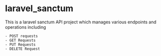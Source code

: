 # laravel_sanctum

This is a laravel sanctum API project which manages various endpoints 
and operations including

	- POST requests
	- GET Requests
	- PUT Requests
	- DELETE Request
